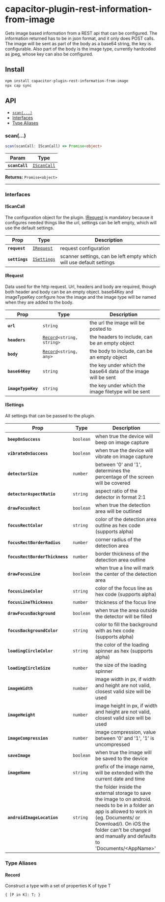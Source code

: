 # capacitor-plugin-rest-information-from-image

Gets image based information from a REST api that can be configured. The information returned has to be in json format, and it only does POST calls. 
The image will be sent as part of the body as a base64 string, the key is configurable. Also part of the body is the image type, currently hardcoded as jpeg, whose key can also be configured.

## Install

```bash
npm install capacitor-plugin-rest-information-from-image
npx cap sync
```

## API

<docgen-index>

* [`scan(...)`](#scan)
* [Interfaces](#interfaces)
* [Type Aliases](#type-aliases)

</docgen-index>

<docgen-api>
<!--Update the source file JSDoc comments and rerun docgen to update the docs below-->

### scan(...)

```typescript
scan(scanCall: IScanCall) => Promise<object>
```

| Param          | Type                                            |
| -------------- | ----------------------------------------------- |
| **`scanCall`** | <code><a href="#iscancall">IScanCall</a></code> |

**Returns:** <code>Promise&lt;object&gt;</code>

--------------------


### Interfaces


#### IScanCall

The configuration object for the plugin. <a href="#irequest">IRequest</a> is mandatory because it configures needed
things like the url, settings can be left empty, which will use the default settings.

| Prop           | Type                                            | Description                                                         |
| -------------- | ----------------------------------------------- | ------------------------------------------------------------------- |
| **`request`**  | <code><a href="#irequest">IRequest</a></code>   | request configuration                                               |
| **`settings`** | <code><a href="#isettings">ISettings</a></code> | scanner settings, can be left empty which will use default settings |


#### IRequest

Data used for the http request. Url, headers and body are required, though both header
and body can be an empty object. base64Key and imageTypeKey configure how the image and the
image type will be named when they are added to the body.

| Prop               | Type                                                            | Description                                                   |
| ------------------ | --------------------------------------------------------------- | ------------------------------------------------------------- |
| **`url`**          | <code>string</code>                                             | the url the image will be posted to                           |
| **`headers`**      | <code><a href="#record">Record</a>&lt;string, string&gt;</code> | the headers to include, can be an empty object                |
| **`body`**         | <code><a href="#record">Record</a>&lt;string, any&gt;</code>    | the body to include, can be an empty object                   |
| **`base64Key`**    | <code>string</code>                                             | the key under which the base64 data of the image will be sent |
| **`imageTypeKey`** | <code>string</code>                                             | the key under which the image filetype will be sent           |


#### ISettings

All settings that can be passed to the plugin.

| Prop                           | Type                 | Description                                                                                                                                                                                                                                             |
| ------------------------------ | -------------------- | ------------------------------------------------------------------------------------------------------------------------------------------------------------------------------------------------------------------------------------------------------- |
| **`beepOnSuccess`**            | <code>boolean</code> | when true the device will beep on image capture                                                                                                                                                                                                         |
| **`vibrateOnSuccess`**         | <code>boolean</code> | when true the device will vibrate on image capture                                                                                                                                                                                                      |
| **`detectorSize`**             | <code>number</code>  | between '0' and '1', determines the percentage of the screen will be covered                                                                                                                                                                            |
| **`detectorAspectRatio`**      | <code>string</code>  | aspect ratio of the detector in format 2:1                                                                                                                                                                                                              |
| **`drawFocusRect`**            | <code>boolean</code> | when true the detection area will be outlined                                                                                                                                                                                                           |
| **`focusRectColor`**           | <code>string</code>  | color of the detection area outline as hex code (supports alpha)                                                                                                                                                                                        |
| **`focusRectBorderRadius`**    | <code>number</code>  | corner radius of the detection area                                                                                                                                                                                                                     |
| **`focusRectBorderThickness`** | <code>number</code>  | border thickness of the detection area outline                                                                                                                                                                                                          |
| **`drawFocusLine`**            | <code>boolean</code> | when true a line will mark the center of the detection area                                                                                                                                                                                             |
| **`focusLineColor`**           | <code>string</code>  | color of the focus line as hex code (supports alpha)                                                                                                                                                                                                    |
| **`focusLineThickness`**       | <code>number</code>  | thickness of the focus line                                                                                                                                                                                                                             |
| **`drawFocusBackground`**      | <code>boolean</code> | when true the area outside the detector will be filled                                                                                                                                                                                                  |
| **`focusBackgroundColor`**     | <code>string</code>  | color to fill the background with as hex code (supports alpha)                                                                                                                                                                                          |
| **`loadingCircleColor`**       | <code>string</code>  | the color of the loading spinner as hex (supports alpha)                                                                                                                                                                                                |
| **`loadingCircleSize`**        | <code>number</code>  | the size of the loading spinner                                                                                                                                                                                                                         |
| **`imageWidth`**               | <code>number</code>  | image width in px, if width and height are not valid, closest valid size will be used                                                                                                                                                                   |
| **`imageHeight`**              | <code>number</code>  | image height in px, if width and height are not valid, closest valid size will be used                                                                                                                                                                  |
| **`imageCompression`**         | <code>number</code>  | image compression, value between '0' and '1', '1' is uncompressed                                                                                                                                                                                       |
| **`saveImage`**                | <code>boolean</code> | when true the image will be saved to the device                                                                                                                                                                                                         |
| **`imageName`**                | <code>string</code>  | prefix of the image name, will be extended with the current date and time                                                                                                                                                                               |
| **`androidImageLocation`**     | <code>string</code>  | the folder inside the external storage to save the image to on android. needs to be in a folder an app is allowed to work in (eg. Documents/ or Download/). On iOS the folder can't be changed and manually and defaults to 'Documents/&lt;AppName&gt;' |


### Type Aliases


#### Record

Construct a type with a set of properties K of type T

<code>{ [P in K]: T; }</code>

</docgen-api>
